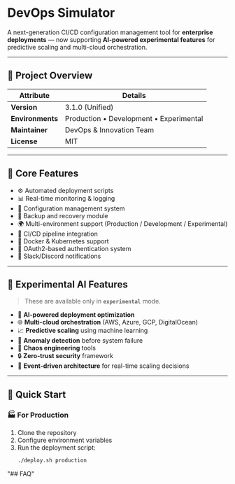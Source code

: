 # DevOps Simulator

A next-generation CI/CD configuration management tool for **enterprise deployments** — now supporting **AI-powered experimental features** for predictive scaling and multi-cloud orchestration.

---

## 🧭 Project Overview

| Attribute | Details |
|------------|----------|
| **Version** | 3.1.0 (Unified) |
| **Environments** | Production • Development • Experimental |
| **Maintainer** | DevOps & Innovation Team |
| **License** | MIT |

---

## 🚀 Core Features

- ⚙️ Automated deployment scripts  
- 📊 Real-time monitoring & logging  
- 🧩 Configuration management system  
- 💾 Backup and recovery module  
- 🌍 Multi-environment support (Production / Development / Experimental)  
- 🔄 CI/CD pipeline integration  
- 🐳 Docker & Kubernetes support  
- 🔐 OAuth2-based authentication system  
- 💬 Slack/Discord notifications  

---

## 🧪 Experimental AI Features

> These are available only in **`experimental`** mode.

- 🤖 **AI-powered deployment optimization**  
- 🌐 **Multi-cloud orchestration** (AWS, Azure, GCP, DigitalOcean)  
- 📈 **Predictive scaling** using machine learning  
- 🧠 **Anomaly detection** before system failure  
- 🧱 **Chaos engineering** tools  
- 🔒 **Zero-trust security** framework  
- 🌊 **Event-driven architecture** for real-time scaling decisions  

---

## 🧰 Quick Start

### 🏭 For Production
1. Clone the repository  
2. Configure environment variables  
3. Run the deployment script:  
   ```bash
   ./deploy.sh production
"## FAQ" 
